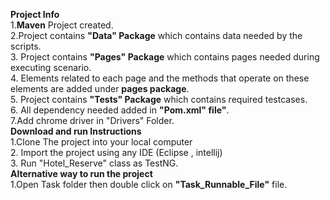 **Project Info**<br />
1.**Maven** Project created.<br />
2.Project contains  **"Data" Package** which contains data needed by the scripts.<br />
3. Project contains **"Pages" Package** which contains pages needed during executing scenario.<br />
4. Elements related to each page and the methods that operate on these elements are added under **pages package**.<br />
5. Project contains **"Tests" Package** which contains required testcases.<br />
6. All dependency needed added in **"Pom.xml" file"**.<br />
7.Add chrome driver in "Drivers" Folder.<br />
**Download and run Instructions**<br />
1.Clone The project into your local computer<br />
2. Import the project using any IDE (Eclipse , intellij)<br />
3. Run "Hotel_Reserve" class as TestNG.<br />
**Alternative way to run the project**<br />
1.Open Task folder then double click on **"Task_Runnable_File"** file.<br />



